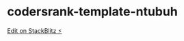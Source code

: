 # codersrank-template-ntubuh

[Edit on StackBlitz ⚡️](https://stackblitz.com/edit/codersrank-template-ntubuh)